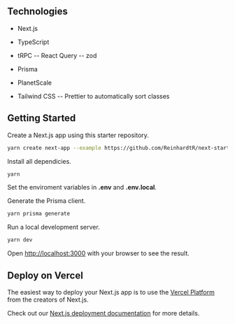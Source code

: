 ## Technologies

- Next.js
- TypeScript

- tRPC
  -- React Query
  -- zod
- Prisma
- PlanetScale

- Tailwind CSS
  -- Prettier to automatically sort classes

## Getting Started

Create a Next.js app using this starter repository.

```bash
yarn create next-app --example https://github.com/ReinhardtR/next-starter-reinhardt
```

Install all dependicies.

```bash
yarn
```

Set the enviroment variables in **.env** and **.env.local**.

Generate the Prisma client.

```bash
yarn prisma generate
```

Run a local development server.

```bash
yarn dev
```

Open [http://localhost:3000](http://localhost:3000) with your browser to see the result.

## Deploy on Vercel

The easiest way to deploy your Next.js app is to use the [Vercel Platform](https://vercel.com/new?utm_medium=default-template&filter=next.js&utm_source=create-next-app&utm_campaign=create-next-app-readme) from the creators of Next.js.

Check out our [Next.js deployment documentation](https://nextjs.org/docs/deployment) for more details.
